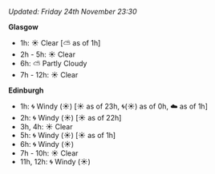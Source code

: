*Updated: Friday 24th November 23:30*

**Glasgow**

* 1h: :sunny: Clear [:partly_sunny: as of 1h]
* 2h - 5h: :sunny: Clear
* 6h: :partly_sunny: Partly Cloudy
* 7h - 12h: :sunny: Clear

**Edinburgh**

* 1h: :cyclone: Windy (:sunny:) [:sunny: as of 23h, :cyclone:(:sunny:) as of 0h, :cloud: as of 1h]
* 2h: :cyclone: Windy (:sunny:) [:sunny: as of 22h]
* 3h, 4h: :sunny: Clear
* 5h: :cyclone: Windy (:sunny:) [:sunny: as of 1h]
* 6h: :cyclone: Windy (:sunny:)
* 7h - 10h: :sunny: Clear
* 11h, 12h: :cyclone: Windy (:sunny:)
